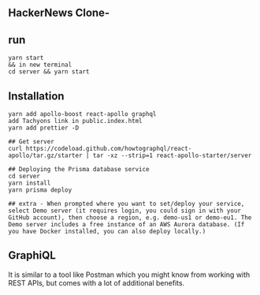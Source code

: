 ## HackerNews Clone-

## run

```
yarn start
&& in new terminal
cd server && yarn start
```

## Installation

```
yarn add apollo-boost react-apollo graphql
add Tachyons link in public.index.html
yarn add prettier -D

## Get server
curl https://codeload.github.com/howtographql/react-apollo/tar.gz/starter | tar -xz --strip=1 react-apollo-starter/server

## Deploying the Prisma database service
cd server
yarn install
yarn prisma deploy

## extra - When prompted where you want to set/deploy your service, select Demo server (it requires login, you could sign in with your GitHub account), then choose a region, e.g. demo-us1 or demo-eu1. The Demo server includes a free instance of an AWS Aurora database. (If you have Docker installed, you can also deploy locally.)

```

## GraphiQL

It is similar to a tool like Postman which you might know from working with REST APIs, but comes with a lot of additional benefits.
